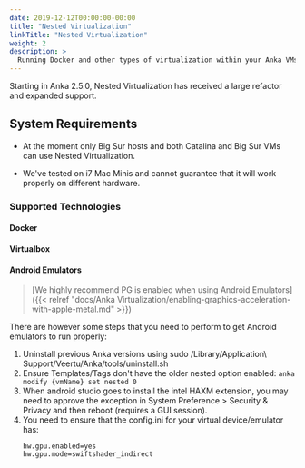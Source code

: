 ```yaml
---
date: 2019-12-12T00:00:00-00:00
title: "Nested Virtualization"
linkTitle: "Nested Virtualization"
weight: 2
description: >
  Running Docker and other types of virtualization within your Anka VMs
---
```


Starting in Anka 2.5.0, Nested Virtualization has received a large refactor and expanded support.

## System Requirements

- At the moment only Big Sur hosts and both Catalina and Big Sur VMs can use Nested Virtualization.

- We've tested on i7 Mac Minis and cannot guarantee that it will work properly on different hardware.

### Supported Technologies

#### Docker
#### Virtualbox
#### Android Emulators
  > [We highly recommend PG is enabled when using Android Emulators]({{< relref "docs/Anka Virtualization/enabling-graphics-acceleration-with-apple-metal.md" >}})

There are however some steps that you need to perform to get Android emulators to run properly:
1. Uninstall previous Anka versions using sudo /Library/Application\ Support/Veertu/Anka/tools/uninstall.sh
2. Ensure Templates/Tags don't have the older nested option enabled:  `anka modify {vmName} set nested 0`
3. When android studio goes to install the intel HAXM extension, you may need to approve the exception in System Preference > Security & Privacy and then reboot (requires a GUI session).
4. You need to ensure that the config.ini for your virtual device/emulator has:
    ```
    hw.gpu.enabled=yes
    hw.gpu.mode=swiftshader_indirect
    ```
